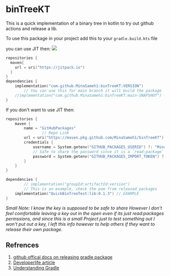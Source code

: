 # binTreeKT

This is a quick implementation of a binary tree in kotlin to try out github actions and release a lib.

To use this package in your project add this to your `gradle.build.kts` file

you can use JIT then:
[![](https://jitpack.io/v/MinaSameh1/binTreeKT.svg)](https://jitpack.io/#MinaSameh1/binTreeKT)

```kt
repositories {
  maven{
    url = uri("https://jitpack.io")
  }
}
dependencies {
    implementation("com.github.MinaSameh1:binTreeKT:VERSION")
		// You can use this for main branch it will build the package
    //implementation("com.github.MinaSameh1:binTreeKT:main-SNAPSHOT")
}
```

If you don't want to use JIT then:
```kt 
repositories {
    maven {
        name = "GitHubPackages"
				// Repo Link
        url = uri("https://maven.pkg.github.com/MinaSameh1/binTreeKT")
        credentials {
            username = System.getenv("GITHUB_PACKAGES_USERID") ?: "MinaSameh1"
            // Safe to share the password since it is a `read:package` scoped token.
            password = System.getenv("GITHUB_PACKAGES_IMPORT_TOKEN") ?: "READ:PACKAGE from DEV SETTINGS"
        }
    }
}

dependencies {
		// implementation("groupId:artifactId:version")
		// This is an example, check the pom from released packages
    implementation("QuickBinTreeTest:lib:0.1.3") // EXAMPLE
}
```

*Small Note: I know the key is supposed to be safe to share However I don't feel comfortable leaving a key out in the open even if its just read:packages permssions, and since this is a small Project just to test something out I won't put out a key, I left this info however to help others if they want to release their own package.*

## Refrences

1. [github offical docs on releasing gradle package](https://docs.github.com/en/packages/working-with-a-github-packages-registry/working-with-the-gradle-registry)
2. [Developerlife article](https://developerlife.com/2021/02/06/publish-kotlin-library-as-gradle-dep/)
3. [Understanding Gradle](https://www.youtube.com/watch?v=8z5KFCLZDd0)
